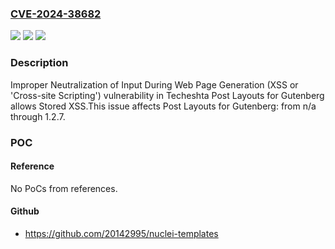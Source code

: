 ### [CVE-2024-38682](https://cve.mitre.org/cgi-bin/cvename.cgi?name=CVE-2024-38682)
![](https://img.shields.io/static/v1?label=Product&message=Post%20Layouts%20for%20Gutenberg&color=blue)
![](https://img.shields.io/static/v1?label=Version&message=n%2Fa%3C%3D%201.2.7%20&color=brighgreen)
![](https://img.shields.io/static/v1?label=Vulnerability&message=CWE-79%20Improper%20Neutralization%20of%20Input%20During%20Web%20Page%20Generation%20(XSS%20or%20'Cross-site%20Scripting')&color=brighgreen)

### Description

Improper Neutralization of Input During Web Page Generation (XSS or 'Cross-site Scripting') vulnerability in Techeshta Post Layouts for Gutenberg allows Stored XSS.This issue affects Post Layouts for Gutenberg: from n/a through 1.2.7.

### POC

#### Reference
No PoCs from references.

#### Github
- https://github.com/20142995/nuclei-templates

